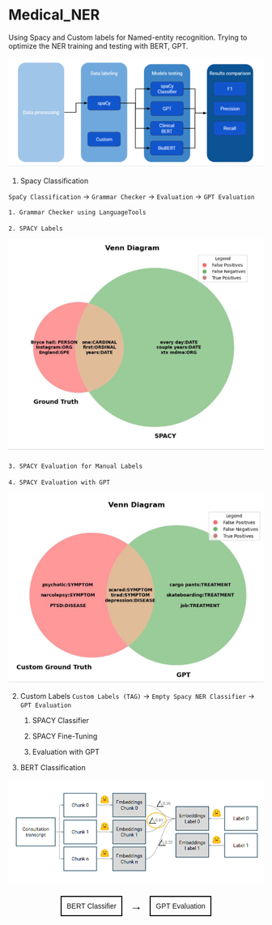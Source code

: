 # Medical_NER
Using Spacy and Custom labels for Named-entity recognition. Trying to optimize the NER training and testing with BERT, GPT.

![alt text](image.png)

1. Spacy Classification 

`SpaCy Classification` → `Grammar Checker` → `Evaluation` → `GPT Evaluation`
   
    1. Grammar Checker using LanguageTools
   
    2. SPACY Labels 
![alt text](image-1.png)
    
    3. SPACY Evaluation for Manual Labels
   
    4. SPACY Evaluation with GPT 
![alt text](image-2.png)







2. Custom Labels 
`Custom Labels (TAG)` → `Empty Spacy NER Classifier` → `GPT Evaluation`

    1. SPACY Classifier
   
    3. SPACY Fine-Tuning
   
    5. Evaluation with GPT

3. BERT Classification 

![alt text](image-3.png)
<div style="display: flex; align-items: center; justify-content: center; font-family: Arial, sans-serif;">
    <div style="border: 2px solid black; padding: 10px; margin: 5px; text-align: center;">
        BERT Classifier
    </div>
    <div style="margin: 0 10px; font-size: 24px; font-weight: bold;">→</div>
    <div style="border: 2px solid black; padding: 10px; margin: 5px; text-align: center;">
        GPT Evaluation
    </div>
</div>
